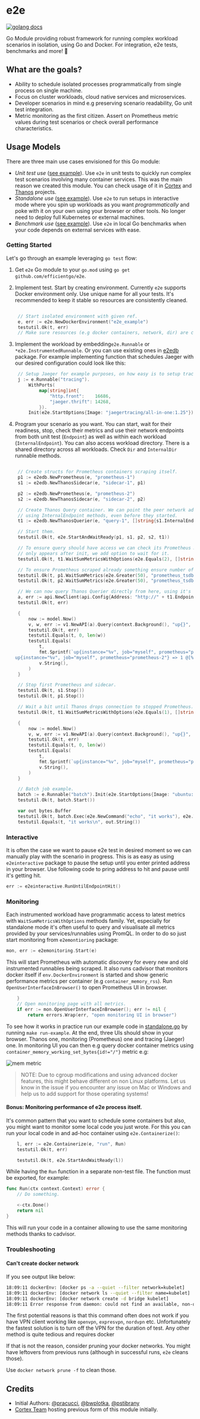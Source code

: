 # e2e

[![golang docs](https://img.shields.io/badge/go.dev-reference-007d9c?logo=go&logoColor=white&style=flat-square)](https://pkg.go.dev/github.com/efficientgo/e2e)

Go Module providing robust framework for running complex workload scenarios in isolation, using Go and Docker. For integration, e2e tests, benchmarks and more! 💪

## What are the goals?

* Ability to schedule isolated processes programmatically from single process on single machine.
* Focus on cluster workloads, cloud native services and microservices.
* Developer scenarios in mind e.g preserving scenario readability, Go unit test integration.
* Metric monitoring as the first citizen. Assert on Prometheus metric values during test scenarios or check overall performance characteristics.

## Usage Models

There are three main use cases envisioned for this Go module:

* *Unit test use* ([see example](examples/thanos/unittest_test.go)). Use `e2e` in unit tests to quickly run complex test scenarios involving many container services. This was the main reason we created this module. You can check usage of it in [Cortex](https://github.com/cortexproject/cortex/tree/main/integration) and [Thanos](https://github.com/thanos-io/thanos/tree/main/test/e2e) projects.
* *Standalone use* ([see example](examples/thanos/standalone.go)). Use `e2e` to run setups in interactive mode where you spin up workloads as you want *programmatically* and poke with it on your own using your browser or other tools. No longer need to deploy full Kubernetes or external machines.
* *Benchmark use* ([see example](examples/thanos/benchmark_test.go)). Use `e2e` in local Go benchmarks when your code depends on external services with ease.

### Getting Started

Let's go through an example leveraging `go test` flow:

1. Get `e2e` Go module to your `go.mod` using `go get github.com/efficientgo/e2e`.
2. Implement test. Start by creating environment. Currently `e2e` supports Docker environment only. Use unique name for all your tests. It's recommended to keep it stable so resources are consistently cleaned.

   ```go mdox-exec="sed -n '22,26p' examples/thanos/unittest_test.go"

   	// Start isolated environment with given ref.
   	e, err := e2e.NewDockerEnvironment("e2e_example")
   	testutil.Ok(t, err)
   	// Make sure resources (e.g docker containers, network, dir) are cleaned.
   ```

3. Implement the workload by embedding`e2e.Runnable` or `*e2e.InstrumentedRunnable`. Or you can use existing ones in [e2edb](db/) package. For example implementing function that schedules Jaeger with our desired configuration could look like this:

   ```go mdox-exec="sed -n '35,42p' examples/thanos/standalone.go"
   	// Setup Jaeger for example purposes, on how easy is to setup tracing pipeline in e2e framework.
   	j := e.Runnable("tracing").
   		WithPorts(
   			map[string]int{
   				"http.front":    16686,
   				"jaeger.thrift": 14268,
   			}).
   		Init(e2e.StartOptions{Image: "jaegertracing/all-in-one:1.25"})
   ```

4. Program your scenario as you want. You can start, wait for their readiness, stop, check their metrics and use their network endpoints from both unit test (`Endpoint`) as well as within each workload (`InternalEndpoint`). You can also access workload directory. There is a shared directory across all workloads. Check `Dir` and `InternalDir` runnable methods.

   ```go mdox-exec="sed -n '28,93p' examples/thanos/unittest_test.go"

   	// Create structs for Prometheus containers scraping itself.
   	p1 := e2edb.NewPrometheus(e, "prometheus-1")
   	s1 := e2edb.NewThanosSidecar(e, "sidecar-1", p1)

   	p2 := e2edb.NewPrometheus(e, "prometheus-2")
   	s2 := e2edb.NewThanosSidecar(e, "sidecar-2", p2)

   	// Create Thanos Query container. We can point the peer network addresses of both Prometheus instance
   	// using InternalEndpoint methods, even before they started.
   	t1 := e2edb.NewThanosQuerier(e, "query-1", []string{s1.InternalEndpoint("grpc"), s2.InternalEndpoint("grpc")})

   	// Start them.
   	testutil.Ok(t, e2e.StartAndWaitReady(p1, s1, p2, s2, t1))

   	// To ensure query should have access we can check its Prometheus metric using WaitSumMetrics method. Since the metric we are looking for
   	// only appears after init, we add option to wait for it.
   	testutil.Ok(t, t1.WaitSumMetricsWithOptions(e2e.Equals(2), []string{"thanos_store_nodes_grpc_connections"}, e2e.WaitMissingMetrics()))

   	// To ensure Prometheus scraped already something ensure number of scrapes.
   	testutil.Ok(t, p1.WaitSumMetrics(e2e.Greater(50), "prometheus_tsdb_head_samples_appended_total"))
   	testutil.Ok(t, p2.WaitSumMetrics(e2e.Greater(50), "prometheus_tsdb_head_samples_appended_total"))

   	// We can now query Thanos Querier directly from here, using it's host address thanks to Endpoint method.
   	a, err := api.NewClient(api.Config{Address: "http://" + t1.Endpoint("http")})
   	testutil.Ok(t, err)

   	{
   		now := model.Now()
   		v, w, err := v1.NewAPI(a).Query(context.Background(), "up{}", now.Time())
   		testutil.Ok(t, err)
   		testutil.Equals(t, 0, len(w))
   		testutil.Equals(
   			t,
   			fmt.Sprintf(`up{instance="%v", job="myself", prometheus="prometheus-1"} => 1 @[%v]
   up{instance="%v", job="myself", prometheus="prometheus-2"} => 1 @[%v]`, p1.InternalEndpoint(e2edb.AccessPortName), now, p2.InternalEndpoint(e2edb.AccessPortName), now),
   			v.String(),
   		)
   	}

   	// Stop first Prometheus and sidecar.
   	testutil.Ok(t, s1.Stop())
   	testutil.Ok(t, p1.Stop())

   	// Wait a bit until Thanos drops connection to stopped Prometheus.
   	testutil.Ok(t, t1.WaitSumMetricsWithOptions(e2e.Equals(1), []string{"thanos_store_nodes_grpc_connections"}, e2e.WaitMissingMetrics()))

   	{
   		now := model.Now()
   		v, w, err := v1.NewAPI(a).Query(context.Background(), "up{}", now.Time())
   		testutil.Ok(t, err)
   		testutil.Equals(t, 0, len(w))
   		testutil.Equals(
   			t,
   			fmt.Sprintf(`up{instance="%v", job="myself", prometheus="prometheus-2"} => 1 @[%v]`, p2.InternalEndpoint(e2edb.AccessPortName), now),
   			v.String(),
   		)
   	}

   	// Batch job example.
   	batch := e.Runnable("batch").Init(e2e.StartOptions{Image: "ubuntu:20.04", Command: e2e.NewCommandRunUntilStop()})
   	testutil.Ok(t, batch.Start())

   	var out bytes.Buffer
   	testutil.Ok(t, batch.Exec(e2e.NewCommand("echo", "it works"), e2e.WithExecOptionStdout(&out)))
   	testutil.Equals(t, "it works\n", out.String())
   ```

### Interactive

It is often the case we want to pause e2e test in desired moment so we can manually play with the scenario in progress. This is as easy as using `e2einteractive` package to pause the setup until you enter printed address in your browser. Use following code to pring address to hit and pause until it's getting hit.

```go
err := e2einteractive.RunUntilEndpointHit()
```

### Monitoring

Each instrumented workload have programmatic access to latest metrics with `WaitSumMetricsWithOptions` methods family. Yet, especially for standalone mode it's often useful to query and visualisate all metrics provided by your services/runnables using PromQL. In order to do so just start monitoring from `e2emontioring` package:

```go
mon, err := e2emonitoring.Start(e)
```

This will start Prometheus with automatic discovery for every new and old instrumented runnables being scraped. It also runs cadvisor that monitors docker itself if `env.DockerEnvironment` is started and show generic performance metrics per container (e.g `container_memory_rss`). Run `OpenUserInterfaceInBrowser()` to open Prometheus UI in browser.

```go mdox-exec="sed -n '83,86p' examples/thanos/standalone.go"
	}
	// Open monitoring page with all metrics.
	if err := mon.OpenUserInterfaceInBrowser(); err != nil {
		return errors.Wrap(err, "open monitoring UI in browser")
```

To see how it works in practice run our example code in [standalone.go](examples/thanos/standalone.go) by running `make run-example`. At the end, three UIs should show in your browser. Thanos one, monitoring (Prometheus) one and tracing (Jaeger) one. In monitoring UI you can then e.g query docker container metrics using `container_memory_working_set_bytes{id!="/"}` metric e.g:

![mem metric](monitoring.png)

> NOTE: Due to cgroup modifications and using advanced docker features, this might behave different on non Linux platforms. Let us know in the issue if you encounter any issue on Mac or Windows and help us to add support for those operating systems!

#### Bonus: Monitoring performance of e2e process itself.

It's common pattern that you want to schedule some containers but also, you might want to monitor some local code you just wrote. For this you can run your local code in and ad-hoc container using `e2e.Containerize()`:

```go
	l, err := e2e.Containerize(e, "run", Run)
	testutil.Ok(t, err)

	testutil.Ok(t, e2e.StartAndWaitReady(l))
```

While having the `Run` function in a separate non-test file. The function must be exported, for example:

```go
func Run(ctx context.Context) error {
	// Do something.

	<-ctx.Done()
	return nil
}
```

This will run your code in a container allowing to use the same monitoring methods thanks to cadvisor.

### Troubleshooting

#### Can't create docker network

If you see output like below:

```bash
18:09:11 dockerEnv: [docker ps -a --quiet --filter network=kubelet]
18:09:11 dockerEnv: [docker network ls --quiet --filter name=kubelet]
18:09:11 dockerEnv: [docker network create -d bridge kubelet]
18:09:11 Error response from daemon: could not find an available, non-overlapping IPv4 address pool among the defaults to assign to the network
```

The first potential reasons is that this command often does not work if you have VPN client working like `openvpn`, `expresvpn`, `nordvpn` etc. Unfortunately the fastest solution is to turn off the VPN for the duration of test. Any other method is quite tedious and requires docker

If that is not the reason, consider pruning your docker networks. You might have leftovers from previous runs (although in successful runs, `e2e` cleans those).

Use `docker network prune -f` to clean those.

## Credits

* Initial Authors: [@pracucci](https://github.com/pracucci), [@bwplotka](https://github.com/bwplotka), [@pstibrany](https://github.com/pstibrany)
* [Cortex Team](https://github.com/cortexproject/cortex/tree/f639b1855c9f0c9564113709a6bce2996d151ec7/integration) hosting previous form of this module initially.
